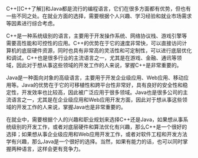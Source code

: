 C++[[C++了解]]和Java都是流行的编程语言，它们在很多方面都有优势，但也有一些不同之处。在就业方面的选择，需要根据个人兴趣、学习经验和就业市场需求等因素进行综合考虑。

C++是一种系统级别的语言，主要用于开发操作系统、网络协议栈、游戏引擎等需要高性能和可控性的应用。C++的优势在于它的速度非常快，可以直接访问计算机的底层硬件资源，同时也具有非常高的灵活性和可定制性，可以进行底层优化和调试。C++也是很多行业的主流语言之一，尤其是在游戏、金融、通讯等领域，因此对于想从事这些领域的开发工作的人来说，掌握C++是非常重要的。

Java是一种面向对象的高级语言，主要用于开发企业级应用、Web应用、移动应用等。Java的优势在于它的可移植性和跨平台性非常好，具有良好的安全性和稳定性，开发效率也比较高，因此被广泛应用于很多领域。Java也是很多公司的主流语言之一，尤其是在企业级应用和Web应用开发方面，因此对于想从事这些领域的开发工作的人来说，掌握Java也是非常重要的。

在就业中，需要根据个人的兴趣和职业规划来选择C++还是Java，如果想从事系统级别的开发工作，或者对底层硬件和算法优化有兴趣，那么C++是一个很好的选择；如果想从事企业级应用和Web应用开发工作，或者对软件工程和开发方法学有兴趣，那么Java是一个很好的选择。当然，如果有能力的话，也可以同时掌握两种语言，这样会更有竞争力。
